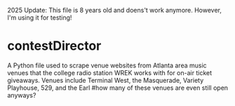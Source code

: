 2025 Update: This file is 8 years old and doens't work anymore. However, I'm using it for testing! 

# contestDirector
A Python file used to scrape venue websites from Atlanta area music venues that the college radio station WREK works with for on-air ticket giveaways. 
Venues include Terminal West, the Masquerade, Variety Playhouse, 529, and the Earl
#how many of these venues are even still open anyways? 
